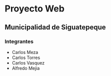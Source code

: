 # Proyecto Web 
## Municipalidad de Siguatepeque

### Integrantes
 - Carlos Meza
 - Carlos Torres
 - Carlos Vasquez
 - Alfredo Mejia
